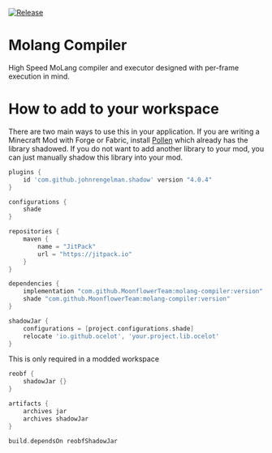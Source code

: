 [![Release](https://jitpack.io/v/MoonflowerTeam/molang-compiler.svg)](https://jitpack.io/#MoonflowerTeam/molang-compiler)

# Molang Compiler

High Speed MoLang compiler and executor designed with per-frame execution in mind.

# How to add to your workspace

There are two main ways to use this in your application. If you are writing a Minecraft Mod with Forge or Fabric,
install [Pollen](https://github.com/MoonflowerTeam/pollen) which already has the library shadowed. If you do not want
to add another library to your mod, you can just manually shadow this library into your mod.

```gradle
plugins {
    id 'com.github.johnrengelman.shadow' version "4.0.4"
}

configurations {
    shade
}

repositories {
    maven {
        name = "JitPack"
        url = "https://jitpack.io"
    }
}

dependencies {
    implementation "com.github.MoonflowerTeam:molang-compiler:version"
    shade "com.github.MoonflowerTeam:molang-compiler:version"
}

shadowJar {
    configurations = [project.configurations.shade]
    relocate 'io.github.ocelot', 'your.project.lib.ocelot'
}
```

This is only required in a modded workspace

```gradle
reobf {
    shadowJar {}
}

artifacts {
    archives jar
    archives shadowJar
}

build.dependsOn reobfShadowJar
```
